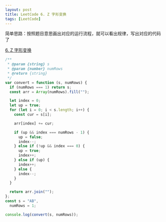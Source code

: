 ```yaml
---
layout: post
title: LeetCode 6. Z 字形变换
tags: [LeetCode]
---
```


简单思路：按照题目意思画出对应的运行流程，就可以看出规律，写出对应的代码了

[6. Z 字形变换](https://leetcode-cn.com/problems/zigzag-conversion/)

```js
/**
 * @param {string} s
 * @param {number} numRows
 * @return {string}
 */
var convert = function (s, numRows) {
  if (numRows === 1) return s;
  const arr = Array(numRows).fill("");

  let index = 0;
  let up = true;
  for (let i = 0; i < s.length; i++) {
    const cur = s[i];

    arr[index] += cur;

    if (up && index === numRows - 1) {
      up = false;
      index--;
    } else if (!up && index === 0) {
      up = true;
      index++;
    } else if (up) {
      index++;
    } else {
      index--;
    }
  }

  return arr.join("");
};
const s = "AB",
  numRows = 1;

console.log(convert(s, numRows));
```
